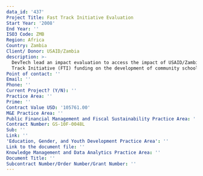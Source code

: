```yaml
---
data_id: '437'
Project Title: Fast Track Initiative Evaluation
Start Year: '2008'
End Year: ''
ISO3 Code: ZMB
Region: Africa
Country: Zambia
Client/ Donor: USAID/Zambia
description: >-
  DevTech lead an impact evaluation to access the impact of USAID/Zambia's Fast
  Track Initiative (FTI) funding on the development of community schools.
Point of contact: ''
Email: ''
Phone: ''
Current Project? (Y/N): ''
Practice Area: ''
Prime: ''
Contract Value USD: '105761.00'
M&E Practice Area: ''
Public Financial Management and Fiscal Sustainability Practice Area: ''
Contract Number: GS-10F-0048L
Sub: ''
Link: ''
'Education, Gender, and Youth Development Practice Area': ''
Link to the document file: ''
Knowledge Management and Data Analytics Practice Area: ''
Document Title: ''
Subcontract Number/Order Number/Grant Number: ''
---
```

